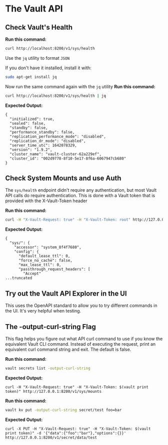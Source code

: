 # The Vault API

## Check Vault's Health
**Run this command:**
```bash
curl http://localhost:8200/v1/sys/health 
```

Use the `jq` utility to format `JSON`

If you don't have it installed, install it with:
```bash
sudo apt-get install jq
```

Now run the same command again with the `jq` utility
**Run this command:**
```bash
curl http://localhost:8200/v1/sys/health | jq
```

**Expected Output:**
```
{
  "initialized": true,
  "sealed": false,
  "standby": false,
  "performance_standby": false,
  "replication_performance_mode": "disabled",
  "replication_dr_mode": "disabled",
  "server_time_utc": 1642078329,
  "version": "1.9.2",
  "cluster_name": "vault-cluster-62a229ef",
  "cluster_id": "002d9778-8f10-5e17-8f6a-6067947cb680"
}
```

## Check System Mounts and use Auth
The `sys/health` endpoint didn't require any authentication, but most Vault API calls do require authentication. This is done with a Vault token that is provided with the X-Vault-Token header

**Run this command:**
```bash
curl -H "X-Vault-Request: true" -H "X-Vault-Token: root" http://127.0.0.1:8200/v1/sys/mounts | jq
```

**Expected Output:**
```
{
  "sys/": {
    "accessor": "system_8f4f7680",
    "config": {
      "default_lease_ttl": 0,
      "force_no_cache": false,
      "max_lease_ttl": 0,
      "passthrough_request_headers": [
        "Accept"
...truncated
```

## Try out the Vault API Explorer in the UI

This uses the OpenAPI standard to allow you to try different commands in the UI. It's very helpful when testing.

## The -output-curl-string Flag

This flag helps you figure out what API curl command to use if you know the equivalent Vault CLI command. Instead of executing the request, print an equivalent curl command string and exit. The default is false.

**Run this command:**
```bash
vault secrets list -output-curl-string
```

**Expected Output:**
```
curl -H "X-Vault-Request: true" -H "X-Vault-Token: $(vault print token)" http://127.0.0.1:8200/v1/sys/mounts
```

**Run this command:**
```bash
vault kv put -output-curl-string secret/test foo=bar
```

**Expected Output:**
```
curl -X PUT -H "X-Vault-Request: true" -H "X-Vault-Token: $(vault print token)" -d '{"data":{"foo":"bar"},"options":{}}' http://127.0.0.1:8200/v1/secret/data/test 
```
